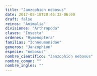 ```yaml
---
title: "Janzophion nebosus"
date: 2017-08-18T20:46:32-06:00
draft: false
reinos: "Animalia"
divisiones: "Arthropoda"
clases: "Insecta"
ordenes: "Hymenoptera"
familias: "Ichneumonidae"
generos: "Janzophion"
especie: "nebosus"
nombre_cientifico: "Janzophion nebosus"
nombre_comun: ""
nombre_ingles: ""
---
```

